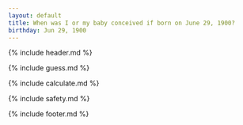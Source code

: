 ```yaml
---
layout: default
title: When was I or my baby conceived if born on June 29, 1900?
birthday: Jun 29, 1900
---
```


{% include header.md %}

{% include guess.md %}

{% include calculate.md %}

{% include safety.md %}

{% include footer.md %}



